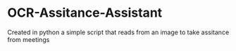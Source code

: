 # OCR-Assitance-Assistant
Created in python a simple script that reads from an image to take assitance from meetings
